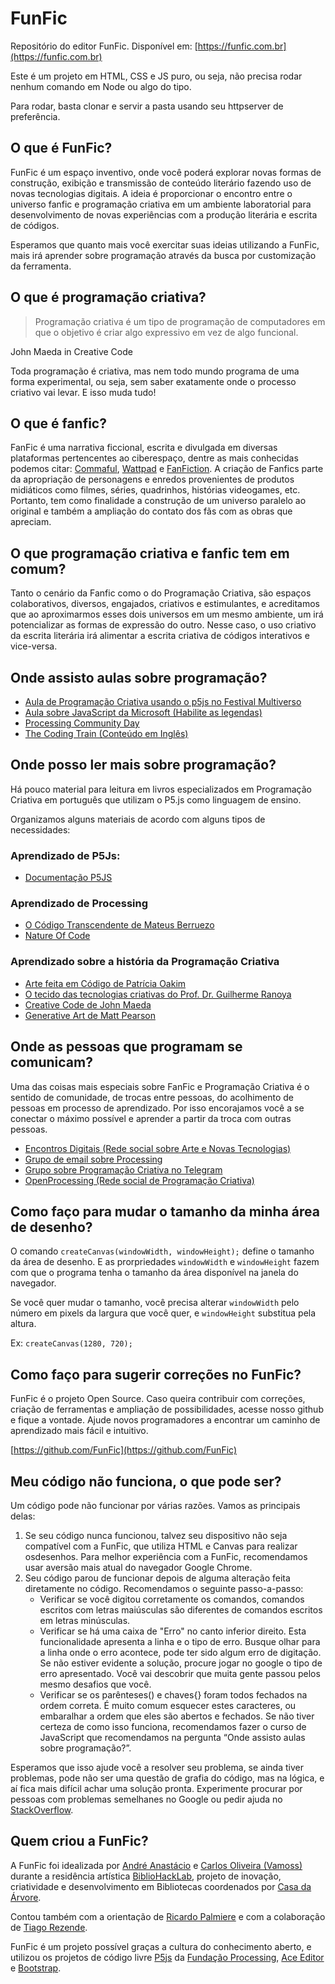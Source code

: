 # FunFic

Repositório do editor FunFic. Disponível em:
[https://funfic.com.br](https://funfic.com.br)

Este é um projeto em HTML, CSS e JS puro, ou seja, não precisa rodar nenhum comando em Node ou algo do tipo.

Para rodar, basta clonar e servir a pasta usando seu httpserver de preferência.


## O que é FunFic?

FunFic é um espaço inventivo, onde você poderá explorar novas formas de construção, exibição e transmissão de conteúdo literário fazendo uso de novas tecnologias digitais. A ideia é proporcionar o encontro entre o universo fanfic e programação criativa em um ambiente laboratorial para desenvolvimento de novas experiências com a produção literária e escrita de códigos.

Esperamos que quanto mais você exercitar suas ideias utilizando a FunFic, mais irá aprender sobre programação através da busca por customização da ferramenta.

## O que é programação criativa?

> Programação criativa é um tipo de programação de computadores em que o objetivo é criar algo expressivo em vez de algo funcional.

John Maeda in Creative Code

Toda programação é criativa, mas nem todo mundo programa de uma forma experimental, ou seja, sem saber exatamente onde o processo criativo vai levar. E isso muda tudo!

## O que é fanfic?

FanFic é uma narrativa ficcional, escrita e divulgada em diversas plataformas pertencentes ao ciberespaço, dentre as mais conhecidas podemos citar: [Commaful](https://commaful.com/), [Wattpad](https://www.wattpad.com/) e [FanFiction](https://fanfiction.com.br/).
A criação de Fanfics parte da apropriação de personagens e enredos provenientes de produtos midiáticos como filmes, séries, quadrinhos, histórias videogames, etc. Portanto, tem como finalidade a construção de um universo paralelo ao original e também a ampliação do contato dos fãs com as obras que apreciam.

## O que programação criativa e fanfic tem em comum?

Tanto o cenário da Fanfic como o do Programação Criativa, são espaços colaborativos, diversos, engajados, criativos e estimulantes, e acreditamos que ao aproximarmos esses dois universos em um mesmo ambiente, um irá potencializar as formas de expressão do outro. Nesse caso, o uso criativo da escrita literária irá alimentar a escrita criativa de códigos interativos e vice-versa.

## Onde assisto aulas sobre programação?

-   [Aula de Programação Criativa usando o p5js no Festival Multiverso](https://www.youtube.com/channel/UCry17aI_v6obn-XuSr_qjSA)
-   [Aula sobre JavaScript da Microsoft (Habilite as legendas)](https://www.youtube.com/playlist?list=PLlrxD0HtieHhW0NCG7M536uHGOtJ95Ut2)
-   [Processing Community Day](https://www.youtube.com/channel/UCOiwQ_BVKNn6ftNaDqfPraw)
-   [The Coding Train (Conteúdo em Inglês)](https://www.youtube.com/user/shiffman)

## Onde posso ler mais sobre programação?

Há pouco material para leitura em livros especializados em Programação Criativa em português que utilizam o P5.js como linguagem de ensino.

Organizamos alguns materiais de acordo com alguns tipos de necessidades:

### Aprendizado de P5Js:

-   [Documentação P5JS](https://p5js.org/reference/)

### Aprendizado de Processing

-   [O Código Transcendente de Mateus
    Berruezo](https://codigotranscendente.github.io/livro/)
-   [Nature Of Code](https://natureofcode.com/)

### Aprendizado sobre a história da Programação Criativa

-   [Arte feita em Código de Patrícia Oakim](https://www.amazon.com.br/Arte-feita-código-programação-artistas-programadores/dp/8584991425)
-   [O tecido das tecnologias criativas do Prof. Dr. Guilherme Ranoya](https://www.ranoya.com/books/public/tecnologiascriativas/)
-   [Creative Code de John Maeda](http://maedastudio.com/2004/creativecode/)
-   [Generative Art de Matt Pearson](https://www.manning.com/books/generative-art)

## Onde as pessoas que programam se comunicam?

Uma das coisas mais especiais sobre FanFic e Programação Criativa é o sentido de comunidade, de trocas entre pessoas, do acolhimento de pessoas em processo de aprendizado. Por isso encorajamos você a se conectar o máximo possível e aprender a partir da troca com outras pessoas.

-   [Encontros Digitais (Rede social sobre Arte e Novas Tecnologias)](https://encontrosdigitais.com.br/)
-   [Grupo de email sobre Processing](https://groups.google.com/g/processing-brasil)
-   [Grupo sobre Programação Criativa no Telegram](https://t.me/programacaocriativaChat)
-   [OpenProcessing (Rede social de Programação Criativa)](https://openprocessing.com)

## Como faço para mudar o tamanho da minha área de desenho?

O comando `createCanvas(windowWidth, windowHeight);` define o tamanho da área de desenho. E as prorpriedades `windowWidth` e `windowHeight` fazem com que o programa tenha o tamanho da área disponível na janela do navegador.

Se você quer mudar o tamanho, você precisa alterar `windowWidth` pelo número em pixels da largura que você quer, e `windowHeight` substitua pela altura.

Ex: `createCanvas(1280, 720);`

## Como faço para sugerir correções no FunFic?

FunFic é o projeto Open Source. Caso queira contribuir com correções, criação de ferramentas e ampliação de possibilidades, acesse nosso github e fique a vontade. Ajude novos programadores a encontrar um caminho de aprendizado mais fácil e intuitivo.

[https://github.com/FunFic](https://github.com/FunFic)

## Meu código não funciona, o que pode ser?

Um código pode não funcionar por várias razões. Vamos as principais
delas:

1.  Se seu código nunca funcionou, talvez seu dispositivo não seja compatível com a FunFic, que utiliza HTML e Canvas para realizar osdesenhos. Para melhor experiência com a FunFic, recomendamos usar aversão mais atual do navegador Google Chrome.
2.  Seu código parou de funcionar depois de alguma alteração feita diretamente no código. Recomendamos o seguinte passo-a-passo:
    -   Verificar se você digitou corretamente os comandos, comandos escritos com letras maiúsculas são diferentes de comandos escritos em letras minúsculas.
    -   Verificar se há uma caixa de "Erro" no canto inferior direito. Esta funcionalidade apresenta a linha e o tipo de erro. Busque olhar para a linha onde o erro acontece, pode ter sido algum erro de digitação. Se não estiver evidente a solução, procure jogar no google o tipo de erro apresentado. Você vai descobrir que muita gente passou pelos mesmo desafios que você.
    -   Verificar se os parênteses() e chaves{} foram todos fechados na ordem correta. É muito comum esquecer estes caracteres, ou embaralhar a ordem que eles são abertos e fechados. Se não tiver certeza de como isso funciona, recomendamos fazer o curso de JavaScript que recomendamos na pergunta “Onde assisto aulas sobre programação?”.

Esperamos que isso ajude você a resolver seu problema, se ainda tiver  problemas, pode não ser uma questão de grafia do código, mas na lógica, e aí fica mais difícil achar uma solução pronta. Experimente procurar por pessoas com problemas semelhanes no Google ou pedir ajuda no [StackOverflow](https://pt.stackoverflow.com/).

## Quem criou a FunFic?

A FunFic foi idealizada por [André Anastácio](https://www.instagram.com/4n4st4cio/) e [Carlos Oliveira (Vamoss)](https://vamoss.com.br/) durante a residência artística [BiblioHackLab](https://www.bibliolab.com.br/bibliohacklab), projeto de inovação, criatividade e desenvolvimento em Bibliotecas coordenados por [Casa da Árvore](http://www.casadaarvore.art.br/).

Contou também com a orientação de [Ricardo Palmiere](http://www.vjpalm.com/) e com a colaboração de [Tiago Rezende](https://esque.ma/).

FunFic é um projeto possível graças a cultura do conhecimento aberto, e utilizou os projetos de código livre [P5js](https://p5js.org/) da [Fundação Processing](https://processingfoundation.org/), [Ace Editor](https://ace.c9.io/) e [Bootstrap](https://getbootstrap.com/).